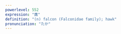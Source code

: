 ```yaml
---
powerlevel: 552
expression: "鷹"
definition: "(n) falcon (Falconidae family); hawk"
pronunciation: "たか"
---
```


